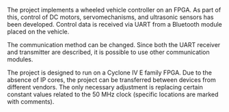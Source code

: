 The project implements a wheeled vehicle controller on an FPGA. As part of this, control of DC motors, servomechanisms, and ultrasonic sensors has been developed. Control data is received via UART from a Bluetooth module placed on the vehicle.

The communication method can be changed. Since both the UART receiver and transmitter are described, it is possible to use other communication modules.

The project is designed to run on a Cyclone IV E family FPGA. Due to the absence of IP cores, the project can be transferred between devices from different vendors. The only necessary adjustment is replacing certain constant values related to the 50 MHz clock (specific locations are marked with comments).
